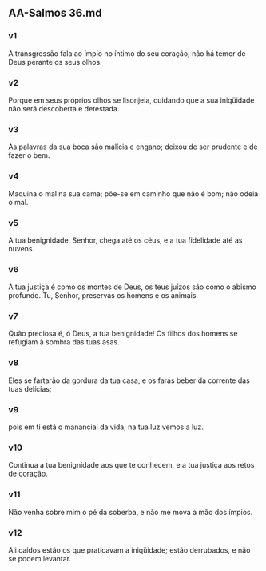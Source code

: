 ## AA-Salmos 36.md
### v1
 A transgressão fala ao ímpio no íntimo do seu coração; não há temor de Deus perante os seus olhos.
### v2
 Porque em seus próprios olhos se lisonjeia, cuidando que a sua iniqüidade não será descoberta e detestada.
### v3
 As palavras da sua boca são malícia e engano; deixou de ser prudente e de fazer o bem.
### v4
 Maquina o mal na sua cama; põe-se em caminho que não é bom; não odeia o mal.
### v5
 A tua benignidade, Senhor, chega até os céus, e a tua fidelidade até as nuvens.
### v6
 A tua justiça é como os montes de Deus, os teus juízos são como o abismo profundo. Tu, Senhor, preservas os homens e os animais.
### v7
 Quão preciosa é, ó Deus, a tua benignidade! Os filhos dos homens se refugiam à sombra das tuas asas.
### v8
 Eles se fartarão da gordura da tua casa, e os farás beber da corrente das tuas delícias;
### v9
 pois em ti está o manancial da vida; na tua luz vemos a luz.
### v10
 Continua a tua benignidade aos que te conhecem, e a tua justiça aos retos de coração.
### v11
 Não venha sobre mim o pé da soberba, e não me mova a mão dos ímpios.
### v12
 Ali caídos estão os que praticavam a iniqüidade; estão derrubados, e não se podem levantar.
